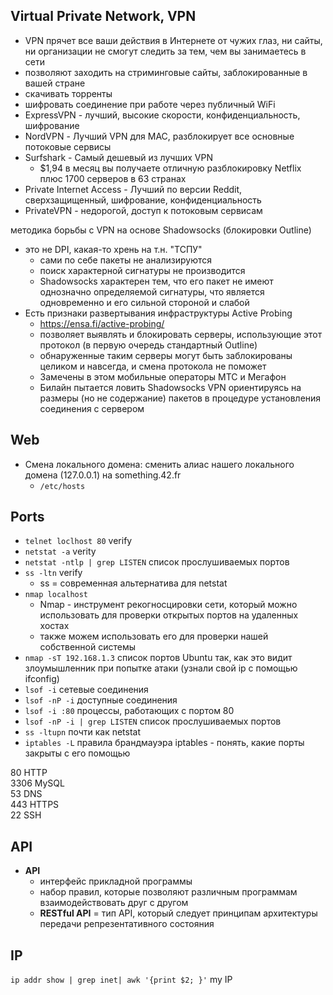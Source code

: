 ## Virtual Private Network, VPN
* VPN прячет все ваши действия в Интернете от чужих глаз, ни сайты, ни организации не смогут следить за тем, чем вы занимаетесь в сети
* позволяют заходить на стриминговые сайты, заблокированные в вашей стране
* скачивать торренты
* шифровать соединение при работе через публичный WiFi
* ExpressVPN - лучший, высокие скорости, конфиденциальность, шифрование
* NordVPN - Лучший VPN для MAC, разблокирует все основные потоковые сервисы
* Surfshark - Самый дешевый из лучших VPN
  + $1,94 в месяц вы получаете отличную разблокировку Netflix плюс 1700 серверов в 63 странах
* Private Internet Access - Лучший по версии Reddit, сверхзащищенный, шифрование, конфиденциальность
* PrivateVPN - недорогой, доступ к потоковым сервисам

методика борьбы с VPN на основе Shadowsocks (блокировки Outline)
* это не DPI, какая-то хрень на т.н. "ТСПУ"
  + сами по себе пакеты не анализируются
  + поиск характерной сигнатуры не производится
  + Shadowsocks характерен тем, что его пакет не имеют однозначно определяемой сигнатуры, что является одновременно и его сильной стороной и слабой
* Есть признаки развертывания инфраструктуры Active Probing
  + https://ensa.fi/active-probing/
  + позволяет выявлять и блокировать серверы, использующие этот протокол (в первую очередь стандартный Outline)
  + обнаруженные таким серверы могут быть заблокированы целиком и навсегда, и смена протокола не поможет
  + Замечены в этом мобильные операторы МТС и Мегафон
  + Билайн пытается ловить Shadowsocks VPN ориентируясь на размеры (но не содержание) пакетов в процедуре установления соединения с сервером

## Web
* Смена локального домена: сменить алиас нашего локального домена (127.0.0.1) на something.42.fr
  + `/etc/hosts`

## Ports
* `telnet loclhost 80` verify
* `netstat -a` verity
* `netstat -ntlp | grep LISTEN` список прослушиваемых портов
* `ss -ltn` verify
  +  ss = современная альтернатива для netstat
* `nmap localhost`
  + Nmap - инструмент рекогносцировки сети, который можно использовать для проверки открытых портов на удаленных хостах
  + также можем использовать его для проверки нашей собственной системы
* `nmap -sT 192.168.1.3` список портов Ubuntu так, как это видит злоумышленник при попытке атаки (узнали свой ip с помощью ifconfig)
* `lsof -i` сетевые соединения
* `lsof -nP -i` доступные соединения
* `lsof -i :80` процессы, работающих с портом 80
* `lsof -nP -i | grep LISTEN` список прослушиваемых портов
* `ss -ltupn` почти как netstat
* `iptables -L` правила брандмауэра iptables - понять, какие порты закрыты с его помощью

80 HTTP  
3306 MySQL  
53 DNS  
443 HTTPS  
22 SSH

## API
* **API**
  + интерфейс прикладной программы
  + набор правил, которые позволяют различным программам взаимодействовать друг с другом
  + **RESTful API** = тип API, который следует принципам архитектуры передачи репрезентативного состояния

## IP
`ip addr show | grep inet| awk '{print $2; }'` my IP  
